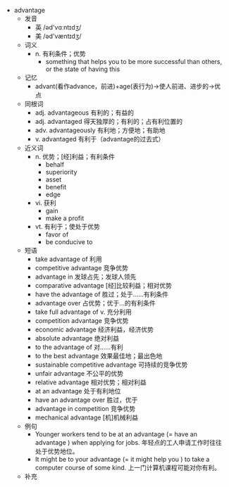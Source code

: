 - advantage
  - 发音
    - 英 /əd'vɑːntɪdʒ/
    - 美 /əd'væntɪdʒ/
  - 词义
    - n. 有利条件；优势
      - something that helps you to be more successful than others, or the state of having this
  - 记忆
    - advant(看作advance，前进)+age(表行为)→使人前进、进步的→优点
  - 同根词
    - adj. advantageous 有利的；有益的
    - adj. advantaged 得天独厚的；有利的；占有利位置的
    - adv. advantageously 有利地；方便地；有助地
    - v. advantaged 有利于（advantage的过去式）
  - 近义词
    - n. 优势；[经]利益；有利条件
      - behalf
      - superiority
      - asset
      - benefit
      - edge
    - vi. 获利
      - gain
      - make a profit
    - vt. 有利于；使处于优势
      - favor of
      - be conducive to
  - 短语
    - take advantage of 利用
    - competitive advantage 竞争优势
    - advantage in 发球占先；发球人领先
    - comparative advantage [经]比较利益；相对优势
    - have the advantage of 胜过；处于……有利条件
    - advantage over 占优势；优于…的有利条件
    - take full advantage of v. 充分利用
    - competition advantage 竞争优势
    - economic advantage 经济利益，经济优势
    - absolute advantage 绝对利益
    - to the advantage of 对……有利
    - to the best advantage 效果最佳地；最出色地
    - sustainable competitive advantage 可持续的竞争优势
    - unfair advantage 不公平的优势
    - relative advantage 相对优势；相对利益
    - at an advantage 处于有利地位
    - have an advantage over 胜过，优于
    - advantage in competition 竞争优势
    - mechanical advantage [机]机械利益
  - 例句
    - Younger workers tend to be at an advantage (=  have an advantage  ) when applying for jobs. 年轻点的工人申请工作时往往处于优势地位。
    - It might be to your advantage (=  it might help you  ) to take a computer course of some kind. 上一门计算机课程可能对你有利。
  - 补充
